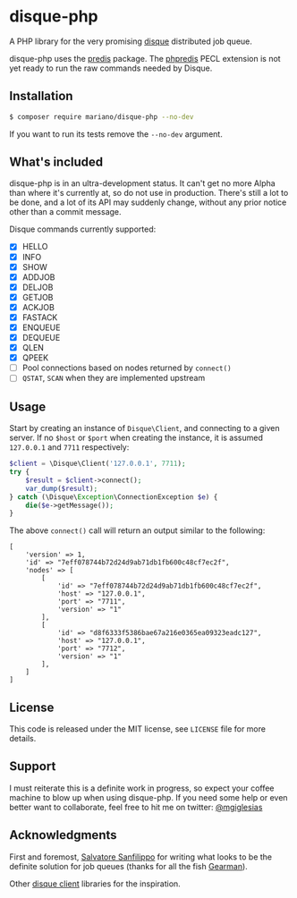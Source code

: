 # disque-php

A PHP library for the very promising [disque](https://github.com/antirez/disque)
distributed job queue.

disque-php uses the [predis](https://github.com/nrk/predis) package. The [phpredis](https://github.com/phpredis/phpredis)
PECL extension is not yet ready to run the raw commands needed by Disque.

## Installation

```bash
$ composer require mariano/disque-php --no-dev
```

If you want to run its tests remove the `--no-dev` argument.

## What's included

disque-php is in an ultra-development status. It can't get no more Alpha than
where it's currently at, so do not use in production. There's still a lot to
be done, and a lot of its API may suddenly change, without any prior notice
other than a commit message.

Disque commands currently supported:

- [x] HELLO
- [x] INFO
- [x] SHOW
- [x] ADDJOB
- [x] DELJOB
- [x] GETJOB
- [x] ACKJOB
- [x] FASTACK
- [x] ENQUEUE
- [x] DEQUEUE
- [x] QLEN
- [x] QPEEK
- [ ] Pool connections based on nodes returned by `connect()`
- [ ] `QSTAT`, `SCAN` when they are implemented upstream

## Usage

Start by creating an instance of `Disque\Client`, and connecting to a given
server. If no `$host` or `$port` when creating the instance, it is assumed
`127.0.0.1` and `7711` respectively:

```php
$client = \Disque\Client('127.0.0.1', 7711);
try {
    $result = $client->connect();
    var_dump($result);
} catch (\Disque\Exception\ConnectionException $e) {
    die($e->getMessage());
}
```

The above `connect()` call will return an output similar to the following:

```
[
    'version' => 1,
    'id' => "7eff078744b72d24d9ab71db1fb600c48cf7ec2f",
    'nodes' => [
        [
            'id' => "7eff078744b72d24d9ab71db1fb600c48cf7ec2f",
            'host' => "127.0.0.1",
            'port' => "7711",
            'version' => "1"
        ],
        [
            'id' => "d8f6333f5386bae67a216e0365ea09323eadc127",
            'host' => "127.0.0.1",
            'port' => "7712",
            'version' => "1"
        ],
    ]
]
```

## License

This code is released under the MIT license, see `LICENSE` file for more
details.

## Support

I must reiterate this is a definite work in progress, so expect your coffee
machine to blow up when using disque-php. If you need some help or even better
want to collaborate, feel free to hit me on twitter: 
[@mgiglesias](https://twitter.com/mgiglesias)

## Acknowledgments

First and foremost, [Salvatore Sanfilippo](https://twitter.com/antirez) for writing what looks to be the
definite solution for job queues (thanks for all the fish [Gearman](http://gearman.org/)).

Other [disque client](https://github.com/antirez/disque#client-libraries) 
libraries for the inspiration.
